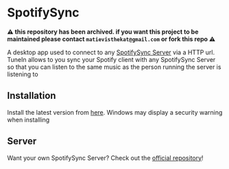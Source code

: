 # SpotifySync

**:warning: this repository has been archived. if you want this project to be maintained please contact `matievisthekat@gmail.com` or fork this repo :warning:**

A desktop app used to connect to any [SpotifySync Server](https://github.com/MatievisTheKat/spotifysync-server) via a HTTP url. TuneIn allows to you sync your Spotify client with any SpotifySync Server so that you can listen to the same music as the person running the server is listening to

## Installation

Install the latest version from [here](https://github.com/MatievisTheKat/spotifysync-app/releases/latest). Windows may display a security warning when installing

## Server

Want your own SpotifySync Server? Check out the [official repository](https://github.com/MatievisTheKat/spotifysync-server)!
